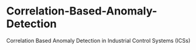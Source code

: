 # Correlation-Based-Anomaly-Detection
Correlation Based Anomaly Detection in Industrial Control Systems (ICSs)
